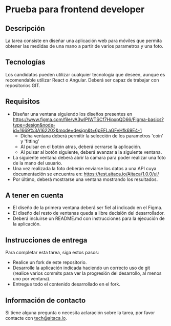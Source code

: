 # Prueba para frontend developer
## Descripción
La tarea consiste en diseñar una aplicación web para móviles que permita obtener las medidas de una mano a partir de varios parametros y una foto.

## Tecnologías
Los candidatos pueden utilizar cualquier tecnología que deseen, aunque es recomendable utilizar React o Angular.
Deberá ser capaz de trabajar con repositorios GIT.

## Requisitos
- Diseñar una ventana siguiendo los diseños presentes en https://www.figma.com/file/vA3wlPIWTSCf7HipxpQD66/Figma-basics?type=design&node-id=1669%3A162202&mode=design&t=6pEFLaGFvHfk69E4-1
  - Dicha ventana deberá permitir la selección de los parametros 'coin' y 'fitting'
  - Al pulsar en el botón atras, deberá cerrarse la aplicación.
  - Al pulsar al botón siguiente, deberá avanzar a la siguiente ventana.
- La siguiente ventana deberá abrir la camara para poder realizar una foto de la mano del usuario.
- Una vez realizada la foto deberán enviarse los datos a una API cuya documentación se encuentra en: https://test.aitaca.io/Aitaca/1.0.0/ui/
- Por último, deberá mostrarse una ventana mostrando los resultados.
## A tener en cuenta
- El diseño de la primera ventana deberá ser fiel al indicado en el Figma.
- El diseño del resto de ventanas queda a libre decisión del desarrollador.
- Deberá incluirse un README.md con instrucciones para la ejecución de la aplicación.
## Instrucciones de entrega
Para completar esta tarea, siga estos pasos:

- Realice un fork de este repositorio.
- Desarrolle la aplicación indicada haciendo un correcto uso de git (realice varios commits para ver la progresión del desarrollo, al menos uno por ventana).
- Entregue todo el contenido desarrollado en el fork.

## Información de contacto
Si tiene alguna pregunta o necesita aclaración sobre la tarea, por favor contacte con tech@aitaca.io.
